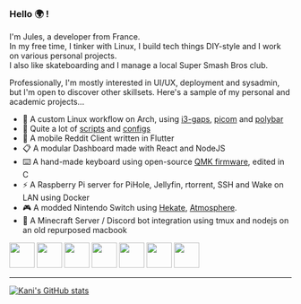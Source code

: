 ### Hello 🌍 !

I'm Jules, a developer from France.\
In my free time, I tinker with Linux, I build tech things DIY-style and I work on various personal projects.\
I also like skateboarding and I manage a local Super Smash Bros club.

Professionally, I'm mostly interested in UI/UX, deployment and sysadmin, but I'm open to discover other skillsets.
Here's a sample of my personal and academic projects...
 * 🌌 A custom Linux workflow on Arch, using [i3-gaps](https://github.com/Airblader/i3), [picom](https://github.com/yshui/picom) and [polybar](https://github.com/polybar/polybar)
 * 📑 Quite a lot of [scripts](https://github.com/KaniDev/scripts) and [configs](https://github.com/KaniDev/configs)
 * 📱 A mobile Reddit Client written in Flutter
 * 📋 A modular Dashboard made with React and NodeJS
 * ⌨️ A hand-made keyboard using open-source [QMK firmware](https://github.com/qmk/qmk_firmware), edited in C
 * ⚡ A Raspberry Pi server for PiHole, Jellyfin, rtorrent, SSH and Wake on LAN using Docker
 * 🎮 A modded Nintendo Switch using [Hekate](https://github.com/CTCaer/hekate), [Atmosphere](https://github.com/Atmosphere-NX/Atmosphere).
 * 🌲 A Minecraft Server / Discord bot integration using tmux and nodejs on an old repurposed macbook
 

<code><img 
     width="45" src="https://github.com/get-icon/geticon/blob/master/icons/archlinux.svg"></code>
<code><img 
     width="45" src="https://github.com/get-icon/geticon/blob/master/icons/react.svg"></code>
<code><img 
     height="45" src="https://github.com/get-icon/geticon/blob/master/icons/bash.svg"></code>
<code><img 
     height="45" src="https://github.com/get-icon/geticon/blob/master/icons/fastify-icon.svg"></code>
<code><img 
     height="45" src="https://github.com/get-icon/geticon/blob/master/icons/git-icon.svg"></code>
<code><img 
     height="45" src="https://github.com/get-icon/geticon/blob/master/icons/c.svg"></code>
<code><img 
     height="45" src="https://github.com/get-icon/geticon/blob/master/icons/c-plusplus.svg"></code>

___

[![Kani's GitHub stats](https://github-readme-stats.vercel.app/api?username=KaniDev&show_icons=true&theme=tokyonight)](https://github.com/anuraghazra/github-readme-stats)
